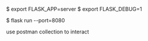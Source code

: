$ export FLASK_APP=server
$ export FLASK_DEBUG=1

$ flask run --port=8080 

use postman collection to interact

